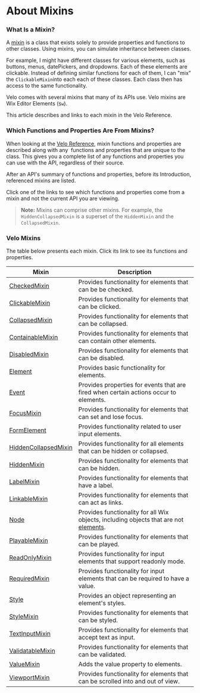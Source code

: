 

# About Mixins





### What Is a Mixin? 

A [mixin](https://javascript.info/mixins#:~:text=In%20JavaScript%20we%20can%20only%20inherit%20from%20a%20single%20object.&text=There's%20a%20concept%20that%20can,need%20to%20inherit%20from%20it.) is a class that exists solely to provide properties and functions to other classes. Using mixins, you can simulate inheritance between classes. 

For example, I might have different classes for various elements, such as buttons, menus, datePickers, and dropdowns. Each of these elements are clickable. Instead of defining similar functions for each of them, I can "mix" the `ClickableMixin`into each each of these classes. Each class then has access to the same functionality.

Velo comes with several mixins that many of its APIs use. Velo mixins are Wix Editor Elements (`$w`).

This article describes and links to each mixin in the Velo Reference.

### Which Functions and Properties Are From Mixins? 

When looking at the [Velo Reference](/api-overview/introduction), mixin functions and properties are described along with any  functions and properties that are unique to the class. This gives you a complete list of any functions and properties you can use with the API, regardless of their source.

After an API's summary of functions and properties, before its Introduction, referenced mixins are listed. 

Click one of the links to see which functions and properties come from a mixin and not the current API you are viewing.

> **Note:** 
> Mixins can comprise other mixins. For example, the `HiddenCollapsedMixin` is a superset of the `HiddenMixin` and the `CollapsedMixin`.

### Velo Mixins 





The table below presents each mixin. Click its link to see its functions and properties.



| Mixin | Description |
| --- | --- |
| [CheckedMixin](/$w/checkedmixin) | Provides functionality for elements that can be be checked. |
| [ClickableMixin](/$w/clickablemixin) | Provides functionality for elements that can be clicked. |
| [CollapsedMixin](/$w/collapsedmixin) | Provides functionality for elements that can be collapsed. |
| [ContainableMixin](/$w/containablemixin) | Provides functionality for elements that can contain other elements. |
| [DisabledMixin](/$w/disabledmixin) | Provides functionality for elements that can be disabled. |
| [Element](/$w/element) | Provides basic functionality for elements. |
| [Event](/$w/event) | Provides properties for events that are fired when certain actions occur to elements. |
| [FocusMixin](/$w/focusmixin) | Provides functionality for elements that can set and lose focus. |
| [FormElement](/$w/formelement) | Provides functionality related to user input elements. |
| [HiddenCollapsedMixin](/$w/hiddencollapsedmixin) | Provides functionality for all elements that can be hidden or collapsed. |
| [HiddenMixin](/$w/hiddenmixin) | Provides functionality for elements that can be hidden. |
| [LabelMixin](/$w/labelmixin) | Provides functionality for elements that have a label. |
| [LinkableMixin](/$w/linkablemixin) | Provides functionality for elements that can act as links. |
| [Node](/$w/node) | Provides functionality for all Wix objects, including objects that are not [elements](https://www.wix.com/corvid/reference/$w/element). |
| [PlayableMixin](/$w/playablemixin) | Provides functionality for elements that can be played. |
| [ReadOnlyMixin](/$w/readonlymixin) | Provides functionality for input elements that support readonly mode. |
| [RequiredMixin](/$w/requiredmixin) | Provides functionality for input elements that can be required to have a value. |
| [Style](/$w/style) | Provides an object representing an element's styles. |
| [StyleMixin](/$w/stylemixin) | Provides functionality for elements that can be styled. |
| [TextInputMixin](/$w/textinputmixin) | Provides functionality for elements that accept text as input. |
| [ValidatableMixin](/$w/validatablemixin) | Provides functionality for elements that can be validated. |
| [ValueMixin](/$w/valuemixin) | Adds the value property to elements. |
| [ViewportMixin](/$w/viewportmixin) | Provides functionality for elements that can be scrolled into and out of view. |